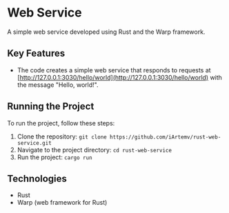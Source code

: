 # Web Service

A simple web service developed using Rust and the Warp framework.

## Key Features

- The code creates a simple web service that responds to requests at [http://127.0.0.1:3030/hello/world](http://127.0.0.1:3030/hello/world) with the message "Hello, world!".

## Running the Project

To run the project, follow these steps:

1. Clone the repository: `git clone https://github.com/iArtemv/rust-web-service.git`
2. Navigate to the project directory: `cd rust-web-service`
3. Run the project: `cargo run`

## Technologies

- Rust
- Warp (web framework for Rust)

